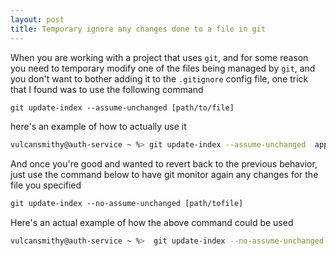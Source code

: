 ```yaml
---
layout: post
title: Temporary ignore any changes done to a file in git
---
```


When you are working with a project that uses `git`, and for some reason you need to temporary modify one of the files being managed by `git`, and you don't want to bother adding it to the `.gitignore` config file, one trick that I found was to use the following command

```tex
git update-index --assume-unchanged [path/to/file] 
```

here's an example of how to actually use it

```bash
vulcansmithy@auth-service ~ %> git update-index --assume-unchanged  app/controller/susers_controller.rb
```

And once you're good and wanted to revert back to the previous behavior, just use the command below to  have git monitor again any changes for the file you specified

```tex
git update-index --no-assume-unchanged [path/tofile]
```

Here's an actual example of how the above command could be used

```bash
vulcansmithy@auth-service ~ %>  git update-index --no-assume-unchanged app/controller/susers_controller.rb
```

